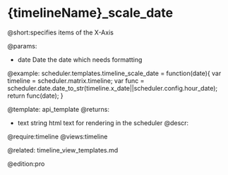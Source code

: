 {timelineName}_scale_date
=============
@short:specifies items of the X-Axis
	
@params:
- date	Date	the date which needs formatting

@example:
scheduler.templates.timeline_scale_date = function(date){
   var timeline = scheduler.matrix.timeline;
   var func = scheduler.date.date_to_str(timeline.x_date||scheduler.config.hour_date);
   return func(date);
}

@template:	api_template
@returns:
- text    string     html text for rendering in the scheduler
@descr:


	
@require:timeline
@views:timeline


@related:
	timeline_view_templates.md
 
@edition:pro